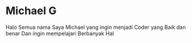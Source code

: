 # Michael G


Halo Semua nama Saya Michael yang ingin menjadi Coder yang Baik dan benar Dan ingin mempelajari Berbanyak Hal
